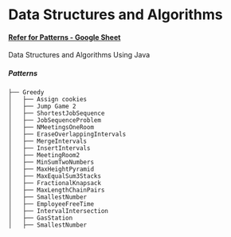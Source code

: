 # Data Structures and Algorithms
#### [Refer for Patterns - Google Sheet](https://docs.google.com/spreadsheets/d/1LZ1iv_OcNELUPwNvCyW4iiO2WFyxTD4V_gcgG0Y32Rc/edit?usp=sharing)
Data Structures and Algorithms Using Java


##### Patterns
```
├── Greedy
│   ├── Assign cookies
│   ├── Jump Game 2
│   ├── ShortestJobSequence
│   ├── JobSequenceProblem
│   ├── NMeetingsOneRoom
│   ├── EraseOverlappingIntervals
│   ├── MergeIntervals
│   ├── InsertIntervals
│   ├── MeetingRoom2
│   ├── MinSumTwoNumbers
│   ├── MaxHeightPyramid
│   ├── MaxEqualSum3Stacks
│   ├── FractionalKnapsack
│   ├── MaxLengthChainPairs
│   ├── SmallestNumber
│   ├── EmployeeFreeTime
│   ├── IntervalIntersection
│   ├── GasStation
│   ├── SmallestNumber

```
